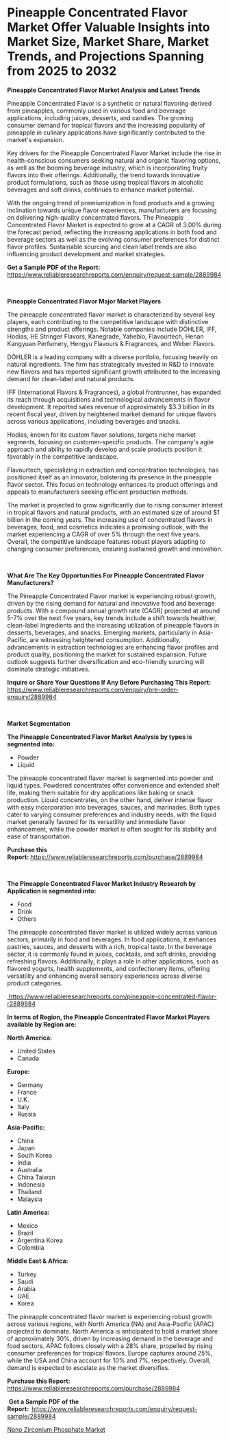 <p><h1>Pineapple Concentrated Flavor Market Offer Valuable Insights into Market Size, Market Share, Market Trends, and Projections Spanning from 2025 to 2032</h1></p><p><strong>Pineapple Concentrated Flavor Market Analysis and Latest Trends</strong></p>
<p><p>Pineapple Concentrated Flavor is a synthetic or natural flavoring derived from pineapples, commonly used in various food and beverage applications, including juices, desserts, and candies. The growing consumer demand for tropical flavors and the increasing popularity of pineapple in culinary applications have significantly contributed to the market's expansion. </p><p>Key drivers for the Pineapple Concentrated Flavor Market include the rise in health-conscious consumers seeking natural and organic flavoring options, as well as the booming beverage industry, which is incorporating fruity flavors into their offerings. Additionally, the trend towards innovative product formulations, such as those using tropical flavors in alcoholic beverages and soft drinks, continues to enhance market potential.</p><p>With the ongoing trend of premiumization in food products and a growing inclination towards unique flavor experiences, manufacturers are focusing on delivering high-quality concentrated flavors. The Pineapple Concentrated Flavor Market is expected to grow at a CAGR of 3.00% during the forecast period, reflecting the increasing applications in both food and beverage sectors as well as the evolving consumer preferences for distinct flavor profiles. Sustainable sourcing and clean label trends are also influencing product development and market strategies.</p></p>
<p><strong>Get a Sample PDF of the Report:&nbsp;</strong> <a href="https://www.reliableresearchreports.com/enquiry/request-sample/2889984?utm_campaign=3325&utm_medium=2&utm_source=Github&utm_content=ia&utm_term=14032025&utm_id=pineapple-concentrated-flavor">https://www.reliableresearchreports.com/enquiry/request-sample/2889984</a></p>
<p>&nbsp;</p>
<p><strong>Pineapple Concentrated Flavor Major Market Players</strong></p>
<p><p>The pineapple concentrated flavor market is characterized by several key players, each contributing to the competitive landscape with distinctive strengths and product offerings. Notable companies include DÖHLER, IFF, Hodias, HE Stringer Flavors, Kanegrade, Yahebio, Flavourtech, Henan Kangyuan Perfumery, Hengyu Flavours & Fragrances, and Weber Flavors.</p><p>DÖHLER is a leading company with a diverse portfolio, focusing heavily on natural ingredients. The firm has strategically invested in R&D to innovate new flavors and has reported significant growth attributed to the increasing demand for clean-label and natural products. </p><p>IFF (International Flavors & Fragrances), a global frontrunner, has expanded its reach through acquisitions and technological advancements in flavor development. It reported sales revenue of approximately $3.3 billion in its recent fiscal year, driven by heightened market demand for unique flavors across various applications, including beverages and snacks.</p><p>Hodias, known for its custom flavor solutions, targets niche market segments, focusing on customer-specific products. The company's agile approach and ability to rapidly develop and scale products position it favorably in the competitive landscape.</p><p>Flavourtech, specializing in extraction and concentration technologies, has positioned itself as an innovator, bolstering its presence in the pineapple flavor sector. This focus on technology enhances its product offerings and appeals to manufacturers seeking efficient production methods.</p><p>The market is projected to grow significantly due to rising consumer interest in tropical flavors and natural products, with an estimated size of around $1 billion in the coming years. The increasing use of concentrated flavors in beverages, food, and cosmetics indicates a promising outlook, with the market experiencing a CAGR of over 5% through the next five years. Overall, the competitive landscape features robust players adapting to changing consumer preferences, ensuring sustained growth and innovation.</p></p>
<p>&nbsp;</p>
<p><strong>What Are The Key Opportunities For Pineapple Concentrated Flavor Manufacturers?</strong></p>
<p><p>The Pineapple Concentrated Flavor market is experiencing robust growth, driven by the rising demand for natural and innovative food and beverage products. With a compound annual growth rate (CAGR) projected at around 5-7% over the next five years, key trends include a shift towards healthier, clean-label ingredients and the increasing utilization of pineapple flavors in desserts, beverages, and snacks. Emerging markets, particularly in Asia-Pacific, are witnessing heightened consumption. Additionally, advancements in extraction technologies are enhancing flavor profiles and product quality, positioning the market for sustained expansion. Future outlook suggests further diversification and eco-friendly sourcing will dominate strategic initiatives.</p></p>
<p><strong>Inquire or Share Your Questions If Any Before Purchasing This Report:</strong> <a href="https://www.reliableresearchreports.com/enquiry/pre-order-enquiry/2889984?utm_campaign=3325&utm_medium=2&utm_source=Github&utm_content=ia&utm_term=14032025&utm_id=pineapple-concentrated-flavor">https://www.reliableresearchreports.com/enquiry/pre-order-enquiry/2889984</a></p>
<p>&nbsp;</p>
<p><strong>Market Segmentation</strong></p>
<p><strong>The Pineapple Concentrated Flavor Market Analysis by types is segmented into:</strong></p>
<p><ul><li>Powder</li><li>Liquid</li></ul></p>
<p><p>The pineapple concentrated flavor market is segmented into powder and liquid types. Powdered concentrates offer convenience and extended shelf life, making them suitable for dry applications like baking or snack production. Liquid concentrates, on the other hand, deliver intense flavor with easy incorporation into beverages, sauces, and marinades. Both types cater to varying consumer preferences and industry needs, with the liquid market generally favored for its versatility and immediate flavor enhancement, while the powder market is often sought for its stability and ease of transportation.</p></p>
<p><strong>Purchase this Report:&nbsp;</strong><a href="https://www.reliableresearchreports.com/purchase/2889984?utm_campaign=3325&utm_medium=2&utm_source=Github&utm_content=ia&utm_term=14032025&utm_id=pineapple-concentrated-flavor">https://www.reliableresearchreports.com/purchase/2889984</a></p>
<p>&nbsp;</p>
<p><strong>The Pineapple Concentrated Flavor Market Industry Research by Application is segmented into:</strong></p>
<p><ul><li>Food</li><li>Drink</li><li>Others</li></ul></p>
<p><p>The pineapple concentrated flavor market is utilized widely across various sectors, primarily in food and beverages. In food applications, it enhances pastries, sauces, and desserts with a rich, tropical taste. In the beverage sector, it is commonly found in juices, cocktails, and soft drinks, providing refreshing flavors. Additionally, it plays a role in other applications, such as flavored yogurts, health supplements, and confectionery items, offering versatility and enhancing overall sensory experiences across diverse product categories.</p></p>
<p><a href="https://www.reliableresearchreports.com/pineapple-concentrated-flavor-r2889984?utm_campaign=3325&utm_medium=2&utm_source=Github&utm_content=ia&utm_term=14032025&utm_id=pineapple-concentrated-flavor">&nbsp;https://www.reliableresearchreports.com/pineapple-concentrated-flavor-r2889984</a></p>
<p><strong>In terms of Region, the Pineapple Concentrated Flavor Market Players available by Region are:</strong></p>
<p>
    <p> <strong> North America: </strong>
        <ul>
            <li>United States</li>
            <li>Canada</li>
        </ul>
        </p> 
    <p> <strong> Europe: </strong>
        <ul>
            <li>Germany</li>
            <li>France</li>
            <li>U.K.</li>
            <li>Italy</li>
            <li>Russia</li>
        </ul>
        </p> 
    <p> <strong> Asia-Pacific: </strong>
        <ul>
            <li>China</li>
            <li>Japan</li>
            <li>South Korea</li>
            <li>India</li>
            <li>Australia</li>
            <li>China Taiwan</li>
            <li>Indonesia</li>
            <li>Thailand</li>
            <li>Malaysia</li>
        </ul>
        </p> 
    <p> <strong> Latin America: </strong>
        <ul>
            <li>Mexico</li>
            <li>Brazil</li>
            <li>Argentina Korea</li>
            <li>Colombia</li>
        </ul>
        </p> 
    <p> <strong> Middle East & Africa: </strong>
        <ul>
            <li>Turkey</li>
            <li>Saudi</li>
            <li>Arabia</li>
            <li>UAE</li>
            <li>Korea</li>
        </ul>
    </p>
    </p>
<p><p>The pineapple concentrated flavor market is experiencing robust growth across various regions, with North America (NA) and Asia-Pacific (APAC) projected to dominate. North America is anticipated to hold a market share of approximately 30%, driven by increasing demand in the beverage and food sectors. APAC follows closely with a 28% share, propelled by rising consumer preferences for tropical flavors. Europe captures around 25%, while the USA and China account for 10% and 7%, respectively. Overall, demand is expected to escalate as the market diversifies.</p></p>
<p><strong>Purchase this Report: </strong><a href="https://www.reliableresearchreports.com/purchase/2889984?utm_campaign=3325&utm_medium=2&utm_source=Github&utm_content=ia&utm_term=14032025&utm_id=pineapple-concentrated-flavor">https://www.reliableresearchreports.com/purchase/2889984</a></p>
<p>&nbsp;<strong>Get a Sample PDF of the Report:&nbsp;&nbsp;</strong><a href="https://www.reliableresearchreports.com/enquiry/request-sample/2889984?utm_campaign=3325&utm_medium=2&utm_source=Github&utm_content=ia&utm_term=14032025&utm_id=pineapple-concentrated-flavor">https://www.reliableresearchreports.com/enquiry/request-sample/2889984</a></p>
<p><strong></strong></p>
<p><p><a href="https://github.com/anggigpps/Market-Research-Report-List-1/blob/main/nano-zirconium-phosphate-market.md?utm_campaign=3325&utm_medium=2&utm_source=Github&utm_content=ia&utm_term=14032025&utm_id=pineapple-concentrated-flavor">Nano Zirconium Phosphate Market</a></p></p>